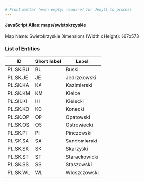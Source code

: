 ```yaml
---
# Front matter (even empty) required for Jekyll to process
---
```


#### JavaScript Alias: maps/swietokrzyskie

Map Name: Swietokrzyskie
Dimensions (Width x Height): 667x573





### List of Entities

ID | Short label | Label
---|---|---|
PL.SK.BU|BU|Buski
PL.SK.JE|JE|Jedrzejowski
PL.SK.KA|KA|Kazimierski
PL.SK.KM|KM|Kielce
PL.SK.KI|KI|Kielecki
PL.SK.KO|KO|Konecki
PL.SK.OP|OP|Opatowski
PL.SK.OS|OS|Ostrowiecki
PL.SK.PI|PI|Pinczowski
PL.SK.SA|SA|Sandomierski
PL.SK.SK|SK|Skarzyski
PL.SK.ST|ST|Starachowicki
PL.SK.SS|SS|Staszowski
PL.SK.WL|WL|Wloszczowski

